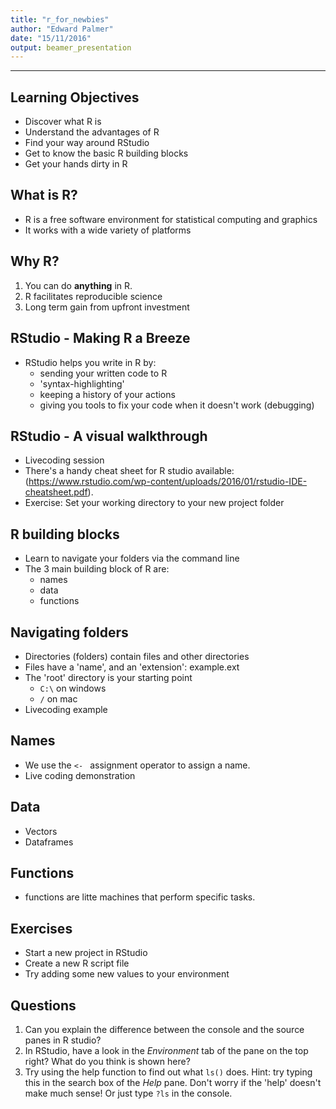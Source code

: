 ```yaml
---
title: "r_for_newbies"
author: "Edward Palmer"
date: "15/11/2016"
output: beamer_presentation
---
```




---

## Learning Objectives 

- Discover what R is
- Understand the advantages of R
- Find your way around RStudio
- Get to know the basic R building blocks
- Get your hands dirty in R

## What is R?

- R is a free software environment for statistical computing and graphics
- It works with a wide variety of platforms

## Why R?

1. You can do **anything** in R.
2. R facilitates reproducible science
3. Long term gain from upfront investment

## RStudio - Making R a Breeze

- RStudio helps you write in R by:
    + sending your written code to R
    + 'syntax-highlighting'
    + keeping a history of your actions
    + giving you tools to fix your code when it doesn't work (debugging)
    
## RStudio - A visual walkthrough

- Livecoding session
- There's a handy cheat sheet for R studio available: (https://www.rstudio.com/wp-content/uploads/2016/01/rstudio-IDE-cheatsheet.pdf). 
- Exercise: Set your working directory to your new project folder

## R building blocks

- Learn to navigate your folders via the command line
- The 3 main building block of R are:
    + names
    + data
    + functions
    
## Navigating folders

- Directories (folders) contain files and other directories
- Files have a 'name', and an 'extension': example.ext
- The 'root' directory is your starting point
    + `C:\` on windows
    + `/` on mac
- Livecoding example

## Names

- We use the `<- ` assignment operator to assign a name. 
- Live coding demonstration

## Data

- Vectors
- Dataframes

## Functions

- functions are litte machines that perform specific tasks.

## Exercises

- Start a new project in RStudio
- Create a new R script file
- Try adding some new values to your environment

## Questions

1. Can you explain the difference between the console and the source panes in R studio?
2. In RStudio, have a look in the _Environment_ tab of the pane on the top right? What do you think is shown here?
3. Try using the help function to find out what `ls()` does. Hint: try typing this in the search box of the _Help_ pane. Don't worry if the 'help' doesn't make much sense! Or just type `?ls` in the console.

